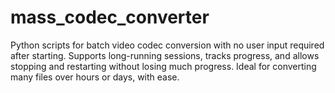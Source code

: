 # mass_codec_converter
Python scripts for batch video codec conversion with no user input required after starting. Supports long-running sessions, tracks progress, and allows stopping and restarting without losing much progress. Ideal for converting many files over hours or days, with ease.
